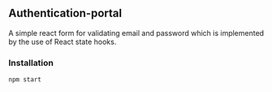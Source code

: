 ## Authentication-portal

A simple react form for validating email and password which is implemented by the use of React state hooks.

### Installation

```bash
npm start
```
